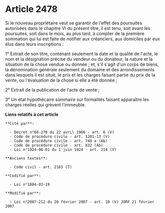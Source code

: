 # Article 2478

Si le nouveau propriétaire veut se garantir de l'effet des poursuites autorisées dans le chapitre VI du présent titre, il est
tenu, soit avant les poursuites, soit dans le mois, au plus tard, à compter de la première sommation qui lui est faite de
notifier aux créanciers, aux domiciles par eux élus dans leurs inscriptions :

1° Extrait de son titre, contenant seulement la date et la qualité de l'acte, le nom et la désignation précise du vendeur ou
du donateur, la nature et la situation de la chose vendue ou donnée ; et, s'il s'agit d'un corps de biens, la dénomination
générale seulement du domaine et des arrondissements dans lesquels il est situé, le prix et les charges faisant partie du
prix de la vente, ou l'évaluation de la chose si elle a été donnée ;

2° Extrait de la publication de l'acte de vente ;

3° Un état hypothécaire sommaire sur formalités faisant apparaître les charges réelles qui grèvent l'immeuble.

**Liens relatifs à cet article**

	**Cité par**:

	  - Décret n°66-270 du 22 avril 1966 - art. 6 (V)
	  - Code de procédure civile - art. 1281-13 (V)
	  - Code de procédure civile - art. 748 a (Ab)
	  - Code de procédure civile - art. 832 (Ab)
	  - Loi n°1924-06-01 du 1 juin 1924 - art. 214 (V)

	**Anciens textes**:

	  - Code civil - art. 2183 (T)

	**Codifié par**:

	  - Loi n°1804-03-19

	**Modifié par**:

	  - Loi n°2007-212 du 20 février 2007 - art. 10 (V) JORF 21 février 2007
